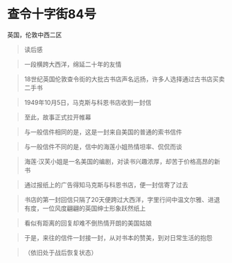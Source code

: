 # 查令十字街84号

英国，伦敦中西二区

> 读后感

> 一段横跨大西洋，绵延二十年的友情

> 18世纪英国伦敦查令街的大批古书店声名远扬，许多人选择通过古书店买卖二手书

> 1949年10月5日，马克斯与科恩书店收到一封信

> 至此，故事正式拉开帷幕

> 与一般信件相同的是，这是一封来自美国的普通的索书信件

> 与一般信件不同的是，信中的海莲小姐热情坦率、侃侃而谈

> 海莲·汉芙小姐是一名美国的编剧，对读书兴趣浓厚，却苦于价格高昂的新书

> 通过报纸上的广告得知马克斯与科恩书店，便一封信寄了过去

> 书店的第一封回信只隔了20天便跨过大西洋，字里行间中温文尔雅、进退有度，一位风度翩翩的英国绅士形象跃然纸上

> 看似有距离的回复却难不倒热情开朗的美国姑娘

> 于是，来往的信件一封接一封，从对书本的赞美，到对日常生活的抱怨

> （依旧处于战后恢复状态）
>
>
>
>
>
>
>
